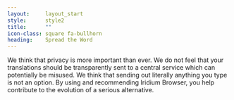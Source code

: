 ```yaml
---
layout:		layout_start
style:		style2
title:		""
icon-class: square fa-bullhorn
heading:	Spread the Word
---
```


We think that privacy is more important than ever. We do not feel that your translations should be transparently sent to a central service which can potentially be misused. We think that sending out literally anything you type is not an option. By using and recommending Iridium Browser, you help contribute to the evolution of a serious alternative.